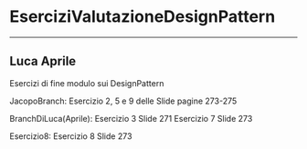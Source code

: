 # EserciziValutazioneDesignPattern

------------
Luca Aprile
------------

Esercizi di fine modulo sui DesignPattern

JacopoBranch:
Esercizio 2, 5 e 9 delle Slide pagine 273-275

BranchDiLuca(Aprile):
Esercizio 3 Slide 271
Esercizio 7 Slide 273

Esercizio8:
Esercizio 8 Slide 273

